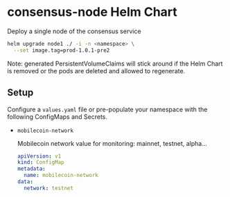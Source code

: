 # consensus-node Helm Chart

Deploy a single node of the consensus service

```sh
helm upgrade node1 ./ -i -n <namespace> \
  --set image.tag=prod-1.0.1-pre2
```
Note: generated PersistentVolumeClaims will stick around if the Helm Chart is removed or the pods are deleted and allowed to regenerate.

## Setup

Configure a `values.yaml` file or pre-populate your namespace with the following ConfigMaps and Secrets.

- `mobilecoin-network`

    Mobilecoin network value for monitoring: mainnet, testnet, alpha...

    ```yaml
    apiVersion: v1
    kind: ConfigMap
    metadata:
      name: mobilecoin-network
    data:
      network: testnet
    ```